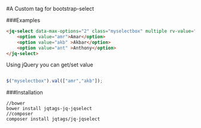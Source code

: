 #A Custom tag for bootstrap-select

###Examples
```html
<jq-select data-max-options="2" class="myselectbox" multiple rv-value="model.testvalue" data-actions-box="true">
	<option value="amr">Amar</option>
	<option value="akb" >Akbar</option>
	<option value="ant" >Anthony</option>
</jq-select>
```
Using jQuery you can get/set value

```javascript

$("myselectbox").val(["amr","akb"]);

```

###Installation

```shell
//bower
bower install jqtags-jq-jqselect
//composer
composer install jqtags/jq-jqselect
```

